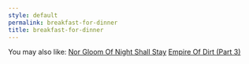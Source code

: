 ```yaml
---
style: default
permalink: breakfast-for-dinner
title: breakfast-for-dinner
---
```

You may also like:
[Nor Gloom Of Night Shall Stay](http://scp-wiki.net/nor-gloom-of-night-shall-stay)
[Empire Of Dirt (Part 3)](http://scp-wiki.net/empire-of-dirt-part-3)
